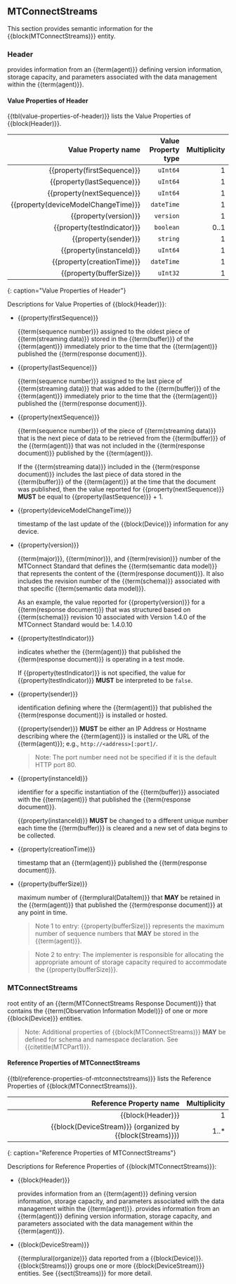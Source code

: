 
## MTConnectStreams

This section provides semantic information for the {{block(MTConnectStreams)}} entity.

### Header


provides information from an {{term(agent)}} defining version information, storage capacity, and parameters associated with the data management within the {{term(agent)}}.


#### Value Properties of Header

{{tbl(value-properties-of-header)}} lists the Value Properties of {{block(Header)}}.

| Value Property name | Value Property type | Multiplicity |
|--------------------:|--------------------:|-------------:|
| {{property(firstSequence)}} | `uInt64` | 1 |
| {{property(lastSequence)}} | `uInt64` | 1 |
| {{property(nextSequence)}} | `uInt64` | 1 |
| {{property(deviceModelChangeTime)}} | `dateTime` | 1 |
| {{property(version)}} | `version` | 1 |
| {{property(testIndicator)}} | `boolean` | 0..1 |
| {{property(sender)}} | `string` | 1 |
| {{property(instanceId)}} | `uInt64` | 1 |
| {{property(creationTime)}} | `dateTime` | 1 |
| {{property(bufferSize)}} | `uInt32` | 1 |
{: caption="Value Properties of Header"}

Descriptions for Value Properties of {{block(Header)}}:

* {{property(firstSequence)}} 

    {{term(sequence number)}} assigned to the oldest piece of {{term(streaming data)}} stored in the {{term(buffer)}} of the {{term(agent)}} immediately prior to the time that the {{term(agent)}} published the {{term(response document)}}.   

* {{property(lastSequence)}} 

    {{term(sequence number)}} assigned to the last piece of {{term(streaming data)}} that was added to the {{term(buffer)}} of the {{term(agent)}} immediately prior to the time that the {{term(agent)}} published the {{term(response document)}}.   
    
    

* {{property(nextSequence)}} 

    {{term(sequence number)}} of the piece of {{term(streaming data)}} that is the next piece of data to be retrieved from the {{term(buffer)}} of the {{term(agent)}} that was not included in the {{term(response document)}} published by the {{term(agent)}}.
    
    If the {{term(streaming data)}} included in the {{term(response document)}} includes the last piece of data stored in the {{term(buffer)}} of the {{term(agent)}} at the time that the document was published, then the value reported for {{property(nextSequence)}} **MUST** be equal to {{property(lastSequence)}} + 1.

* {{property(deviceModelChangeTime)}} 

    timestamp of the last update of the {{block(Device)}} information for any device.

* {{property(version)}} 

    {{term(major)}}, {{term(minor)}}, and {{term(revision)}} number of the MTConnect Standard that defines the {{term(semantic data model)}} that represents the content of the {{term(response document)}}. It also includes the revision number of the {{term(schema)}} associated with that specific {{term(semantic data model)}}.
    
    As an example, the value reported for {{property(version)}} for a {{term(response document)}} that was structured based on {{term(schema)}} revision 10 associated with Version 1.4.0 of the MTConnect Standard would be:  1.4.0.10

* {{property(testIndicator)}} 

    indicates whether the {{term(agent)}} that published the {{term(response document)}} is operating in a test mode.
    
    If {{property(testIndicator)}} is not specified, the value for {{property(testIndicator)}} **MUST** be interpreted to be `false`.

* {{property(sender)}} 

    identification defining where the {{term(agent)}} that published the {{term(response document)}} is installed or hosted.
    
    {{property(sender)}} **MUST** be either an IP Address or Hostname describing where the {{term(agent)}} is installed or the URL of the {{term(agent)}}; e.g., `http://<address>[:port]/`. 
    
    > Note:  The port number need not be specified if it is the default HTTP port 80.

* {{property(instanceId)}} 

    identifier for a specific instantiation of the {{term(buffer)}} associated with the {{term(agent)}} that published the {{term(response document)}}.  
         
    {{property(instanceId)}} **MUST** be changed to a different unique number each time the {{term(buffer)}} is cleared and a new set of data begins to be collected.

* {{property(creationTime)}} 

    timestamp that an {{term(agent)}} published the {{term(response document)}}. 

* {{property(bufferSize)}} 

    maximum number of {{termplural(DataItem)}} that **MAY** be retained in the {{term(agent)}} that published the {{term(response document)}} at any point in time.
    
    > Note 1 to entry:  {{property(bufferSize)}} represents the maximum number of sequence numbers that **MAY** be stored in the {{term(agent)}}. 
    
    > Note 2 to entry: The implementer is responsible for allocating the appropriate amount of storage capacity required to accommodate the {{property(bufferSize)}}.
    

### MTConnectStreams


root entity of an {{term(MTConnectStreams Response Document)}} that contains the {{term(Observation Information Model)}} of one or more {{block(Device)}} entities.

> Note: Additional properties of {{block(MTConnectStreams)}} **MAY** be defined for schema and namespace declaration. See {{citetitle(MTCPart1)}}.


#### Reference Properties of MTConnectStreams

{{tbl(reference-properties-of-mtconnectstreams)}} lists the Reference Properties of {{block(MTConnectStreams)}}.

| Reference Property name | Multiplicity |
|-------------------------------------:|-------------:|
| {{block(Header)}} | 1 |
| {{block(DeviceStream)}} (organized by {{block(Streams)}}) | 1..* |
{: caption="Reference Properties of MTConnectStreams"}

Descriptions for Reference Properties of {{block(MTConnectStreams)}}:

* {{block(Header)}} 

    provides information from an {{term(agent)}} defining version information, storage capacity, and parameters associated with the data management within the {{term(agent)}}.
    provides information from an {{term(agent)}} defining version information, storage capacity, and parameters associated with the data management within the {{term(agent)}}.

* {{block(DeviceStream)}} 

    {{termplural(organize)}} data reported from a {{block(Device)}}.
    {{block(Streams)}} groups one or more {{block(DeviceStream)}} entities. See {{sect(Streams)}} for more detail.
